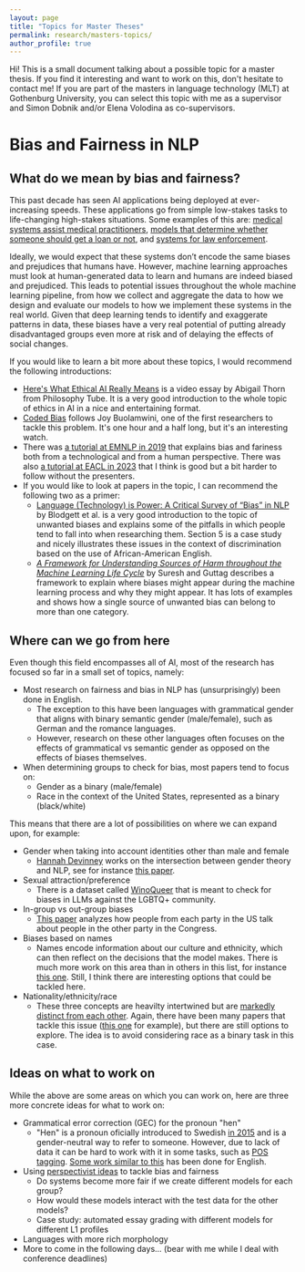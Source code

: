 ```yaml
---
layout: page
title: "Topics for Master Theses"
permalink: research/masters-topics/
author_profile: true
---
```


Hi! This is a small document talking about a possible topic for a master thesis.
If you find it interesting and want to work on this, don't hesitate to contact me!
If you are part of the masters in language technology (MLT) at Gothenburg University, you can select this topic with me as a supervisor and Simon Dobnik and/or Elena Volodina as co-supervisors.

# Bias and Fairness in NLP


## What do we mean by bias and fairness?

This past decade has seen AI applications being deployed at ever-increasing speeds.
These applications go from simple low-stakes tasks to life-changing high-stakes situations.
Some examples of this are: [medical systems assist medical practitioners](https://www.scientificamerican.com/article/health-care-ai-systems-are-biased/), [models that determine whether someone should get a loan or not](https://www.forbes.com/sites/korihale/2021/09/02/ai-bias-caused-80-of-black-mortgage-applicants-to-be-denied/), and [systems for law enforcement](https://www.technologyreview.com/2019/01/21/137783/algorithms-criminal-justice-ai/).

Ideally, we would expect that these systems don’t encode the same biases and prejudices that humans have.
However, machine learning approaches must look at human-generated data to learn and humans are indeed biased and prejudiced.
This leads to potential issues throughout the whole machine learning pipeline, from how we collect and aggregate the data to how we design and evaluate our models to how we implement these systems in the real world.
Given that deep learning tends to identify and exaggerate patterns in data, these biases have a very real potential of putting already disadvantaged groups even more at risk and of delaying the effects of social changes.

If you would like to learn a bit more about these topics, I would recommend the following introductions:
 - [Here's What Ethical AI Really Means](https://www.youtube.com/watch?v=AaU6tI2pb3M) is a video essay by Abigail Thorn from Philosophy Tube. It is a very good introduction to the whole topic of ethics in AI in a nice and entertaining format.
 - [Coded Bias](https://www.imdb.com/title/tt11394170/) follows Joy Buolamwini, one of the first researchers to tackle this problem. It's one hour and a half long, but it's an interesting watch.
 - There was [a tutorial at EMNLP in 2019](http://web.cs.ucla.edu/~kwchang/talks/emnlp19-fairnlp/) that explains bias and fariness both from a technological and from a human perspective. There was also [a tutorial at EACL in 2023](http://bit.ly/eacl23-ethics-slides) that I think is good but a bit harder to follow without the presenters.
 - If you would like to look at papers in the topic, I can recommend the following two as a primer:
   - [Language (Technology) is Power: A Critical Survey of “Bias” in NLP](https://aclanthology.org/2020.acl-main.485) by Blodgett et al. is a very good introduction to the topic of unwanted biases and explains some of the pitfalls in which people tend to fall into when researching them. Section 5 is a case study and nicely illustrates these issues in the context of discrimination based on the use of African-American English.
   - [_A Framework for Understanding Sources of Harm throughout the Machine Learning Life Cycle_](https://dl.acm.org/doi/abs/10.1145/3465416.3483305) by Suresh and Guttag describes a framework to explain where biases might appear during the machine learning process and why they might appear. It has lots of examples and shows how a single source of unwanted bias can belong to more than one category.



## Where can we go from here

Even though this field encompasses all of AI, most of the research has focused so far in a small set of topics, namely:
 -	Most research on fairness and bias in NLP has (unsurprisingly) been done in English.
     -	The exception to this have been languages with grammatical gender that aligns with binary semantic gender (male/female), such as German and the romance languages.
     -	However, research on these other languages often focuses on the effects of grammatical vs semantic gender as opposed on the effects of biases themselves.
 -	When determining groups to check for bias, most papers tend to focus on:
     -	Gender as a binary (male/female)
     -	Race in the context of the United States, represented as a binary (black/white)

This means that there are a lot of possibilities on where we can expand upon, for example:
 -	Gender when taking into account identities other than male and female
     -	[Hannah Devinney](https://www.umu.se/en/staff/hannah-devinney/) works on the intersection between gender theory and NLP, see for instance [this paper](https://doi.org/10.1145/3531146.3534627).
 -	Sexual attraction/preference
     -	There is a dataset called [WinoQueer](https://aclanthology.org/2023.acl-long.507/) that is meant to check for biases in LLMs against the LGBTQ+ community.
 - In-group vs out-group biases
     - [This paper](https://aclanthology.org/2023.eacl-main.183/) analyzes how people from each party in the US talk about people in the other party in the Congress.
 - Biases based on names
     -	Names encode information about our culture and ethnicity, which can then reflect on the decisions that the model makes. There is much more work on this area than in others in this list, for instance [this one](https://aclanthology.org/N19-1424/). Still, I think there are interesting options that could be tackled here.
 -	Nationality/ethnicity/race
     -	These three concepts are heavilty intertwined but are [markedly distinct from each other](https://www.nationalgeographic.com/culture/article/race-ethnicity). Again, there have been many papers that tackle this issue ([this one](https://aclanthology.org/2023.eacl-main.9/) for example), but there are still options to explore. The idea is to avoid considering race as a binary task in this case. 
  

## Ideas on what to work on

While the above are some areas on which you can work on, here are three more concrete ideas for what to work on:
 - Grammatical error correction (GEC) for the pronoun "hen"
   - "Hen" is a pronoun oficially introduced to Swedish [in 2015](https://svenska.se/saol/?id=1105387&pz=3) and is a gender-neutral way to refer to someone. However, due to lack of data it can be hard to work with it in some tasks, such as [POS tagging](https://umu.diva-portal.org/smash/get/diva2:1713349/FULLTEXT01.pdf). [Some work similar to this](https://aclanthology.org/2023.bea-1.13/) has been done for English.
 - Using [perspectivist ideas](http://pdai.info/) to tackle bias and fairness
   - Do systems become more fair if we create different models for each group?
   - How would these models interact with the test data for the other models?
   - Case study: automated essay grading with different models for different L1 profiles
 - Languages with more rich morphology
 - More to come in the following days... (bear with me while I deal with conference deadlines)
